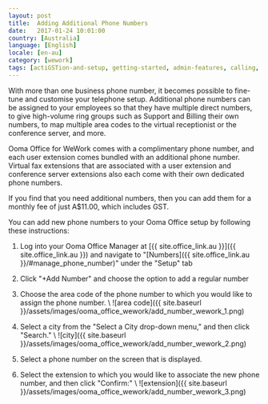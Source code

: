 ```yaml
---
layout: post
title:  Adding Additional Phone Numbers
date:   2017-01-24 10:01:00
country: [Australia]
language: [English]
locale: [en-au]
category: [wework]
tags: [actiGSTion-and-setup, getting-started, admin-features, calling, ooma-office-manager, add-ons, wework]
---
```


With more than one business phone number, it becomes possible to fine-tune and customise your telephone setup. Additional phone numbers can be assigned to your employees so that they have multiple direct numbers, to give high-volume ring groups such as Support and Billing their own numbers, to map multiple area codes to the virtual receptionist or the conference server, and more.

Ooma Office for WeWork comes with a complimentary phone number, and each user extension comes bundled with an additional phone number. Virtual fax extensions that are associated with a user extension and conference server extensions also each come with their own dedicated phone numbers. 

If you find that you need additional numbers, then you can add them for a monthly fee of just A$11.00, which includes GST.

You can add new phone numbers to your Ooma Office setup by following these instructions:

1. Log into your Ooma Office Manager at [{{ site.office_link.au }}]({{ site.office_link.au }}) and navigate to "[Numbers]({{ site.office_link.au }}/#manage_phone_number)" under the "Setup" tab
2. Click "+Add Number" and choose the option to add a regular number
3. Choose the area code of the phone number to which you would like to assign the phone number. \\
   ![area code]({{ site.baseurl }}/assets/images/ooma_office_wework/add_number_wework_1.png)

4. Select a city from the "Select a City drop-down menu," and then click "Search." \\
   ![city]({{ site.baseurl }}/assets/images/ooma_office_wework/add_number_wework_2.png)

5. Select a phone number on the screen that is displayed.
6. Select the extension to which you would like to associate the new phone number, and then click "Confirm:" \\
   ![extension]({{ site.baseurl }}/assets/images/ooma_office_wework/add_number_wework_3.png)